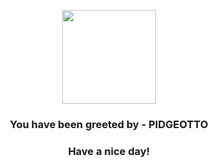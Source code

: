 <p align="center">
            <img src="https://raw.githubusercontent.com/PokeAPI/sprites/master/sprites/pokemon/17.png" width="150" height="150">
          </p>
          <h3 align="center">You have been greeted by - <b>PIDGEOTTO</b></h3>
          <h3 align="center">Have a nice day!</h3>
